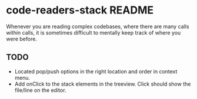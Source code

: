 # code-readers-stack README

Whenever you are reading complex codebases, where there are many calls within calls, it is sometimes difficult to mentally keep track of where you were before.

## TODO

- Located pop/push options in the right location and order in context menu.
- Add onClick to the stack elements in the treeview. Click should show the file/line on the editor.


